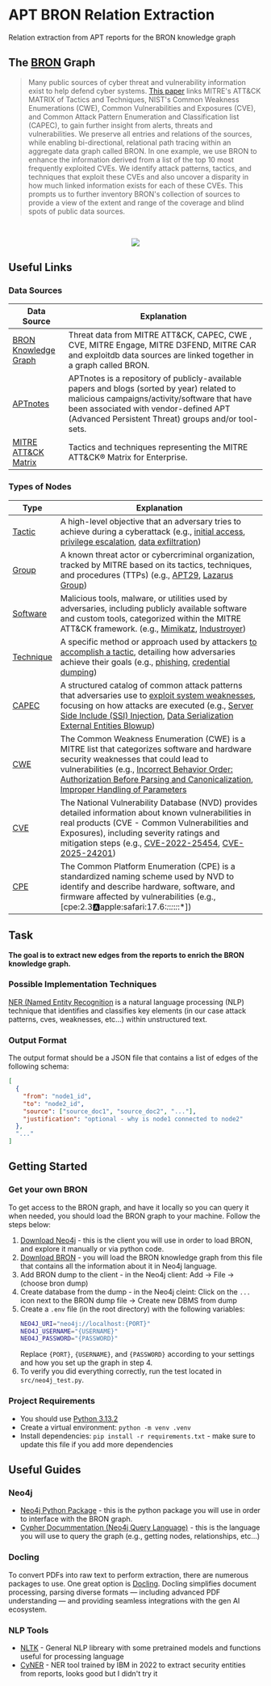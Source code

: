 # APT BRON Relation Extraction
Relation extraction from APT reports for the BRON knowledge graph


## The [BRON](https://github.com/ALFA-group/BRON) Graph

> Many public sources of cyber threat and vulnerability information exist to help defend cyber systems. [This paper](https://arxiv.org/pdf/2010.00533) links MITRE's ATT&CK MATRIX of Tactics and Techniques, NIST's Common Weakness Enumerations (CWE), Common Vulnerabilities and Exposures (CVE), and Common Attack Pattern Enumeration and Classification list (CAPEC), to gain further insight from alerts, threats and vulnerabilities. We preserve all entries and relations of the sources, while enabling bi-directional, relational path tracing within an aggregate data graph called BRON. In one example, we use BRON to enhance the information derived from a list of the top 10 most frequently exploited CVEs. We identify attack patterns, tactics, and techniques that exploit these CVEs and also uncover a disparity in how much linked information exists for each of these CVEs. This prompts us to further inventory BRON's collection of sources to provide a view of the extent and range of the coverage and blind spots of public data sources.

<br />
<p align="center">
  <img src="https://github.com/user-attachments/assets/b1d964a8-29d2-410b-9f62-1b761cdf2fc3" />
</p>


## Useful Links

### Data Sources

| Data Source | Explanation |
| ----------- | ----------- |
| [BRON Knowledge Graph](https://github.com/ALFA-group/BRON) | Threat data from MITRE ATT&CK, CAPEC, CWE , CVE, MITRE Engage, MITRE D3FEND, MITRE CAR and exploitdb data sources are linked together in a graph called BRON. |
| [APTnotes](https://github.com/aptnotes/data) | APTnotes is a repository of publicly-available papers and blogs (sorted by year) related to malicious campaigns/activity/software that have been associated with vendor-defined APT (Advanced Persistent Threat) groups and/or tool-sets. |
| [MITRE ATT&CK Matrix](https://attack.mitre.org/) | Tactics and techniques representing the MITRE ATT&CK® Matrix for Enterprise. |

### Types of Nodes

| Type | Explanation |
| ---- | ----------- |
| [Tactic](https://attack.mitre.org/tactics/enterprise/) | A high-level objective that an adversary tries to achieve during a cyberattack (e.g., [initial access](https://attack.mitre.org/tactics/TA0001/), [privilege escalation](https://attack.mitre.org/tactics/TA0004/), [data exfiltration](https://attack.mitre.org/tactics/TA0010/)) |
| [Group](https://attack.mitre.org/groups/) | A known threat actor or cybercriminal organization, tracked by MITRE based on its tactics, techniques, and procedures (TTPs) (e.g., [APT29](https://attack.mitre.org/groups/G0016/), [Lazarus Group](https://attack.mitre.org/groups/G0032/)) |
| [Software](https://attack.mitre.org/software/) | Malicious tools, malware, or utilities used by adversaries, including publicly available software and custom tools, categorized within the MITRE ATT&CK framework. (e.g., [Mimikatz](https://attack.mitre.org/software/S0002/), [Industroyer](https://attack.mitre.org/software/S0604/)) |
| [Technique](https://attack.mitre.org/techniques/enterprise/) | A specific method or approach used by attackers <ins>to accomplish a tactic</ins>, detailing how adversaries achieve their goals (e.g., [phishing](https://attack.mitre.org/techniques/T1566/), [credential dumping](https://attack.mitre.org/techniques/T1003/)) |
| [CAPEC](https://capec.mitre.org/) | A structured catalog of common attack patterns that adversaries use to <ins>exploit system weaknesses</ins>, focusing on how attacks are executed (e.g., [Server Side Include (SSI) Injection](https://capec.mitre.org/data/definitions/101.html), [Data Serialization External Entities Blowup](https://capec.mitre.org/data/definitions/221.html)) |
| [CWE](https://cwe.mitre.org/) | The Common Weakness Enumeration (CWE) is a MITRE list that categorizes software and hardware security weaknesses that could lead to vulnerabilities (e.g., [Incorrect Behavior Order: Authorization Before Parsing and Canonicalization](https://cwe.mitre.org/data/definitions/551.html), [Improper Handling of Parameters](https://cwe.mitre.org/data/definitions/233.html) |
| [CVE](https://nvd.nist.gov/) | The National Vulnerability Database (NVD) provides detailed information about known vulnerabilities in real products (CVE - Common Vulnerabilities and Exposures), including severity ratings and mitigation steps (e.g., [CVE-2022-25454](https://nvd.nist.gov/vuln/detail/cve-2022-25454), [CVE-2025-24201](https://nvd.nist.gov/vuln/detail/CVE-2025-24201)) |
| [CPE](https://nvd.nist.gov/) | The Common Platform Enumeration (CPE) is a standardized naming scheme used by NVD to identify and describe hardware, software, and firmware affected by vulnerabilities (e.g., [cpe:2.3:a:apple:safari:17.6:*:*:*:*:*:*:*]) |


## Task

**The goal is to extract new edges from the reports to enrich the BRON knowledge graph.**

### Possible Implementation Techniques
[NER (Named Entity Recognition](https://www.ibm.com/think/topics/named-entity-recognition) is a natural language processing (NLP) technique that identifies and classifies key elements (in our case attack patterns, cves, weaknesses, etc...) within unstructured text.

### Output Format
The output format should be a JSON file that contains a list of edges of the following schema:
```json
[
  {
    "from": "node1_id",
    "to": "node2_id",
    "source": ["source_doc1", "source_doc2", "..."],
    "justification": "optional - why is node1 connected to node2"
  },
  "..."
]
```

## Getting Started

### Get your own BRON
To get access to the BRON graph, and have it locally so you can query it when needed, you should load the BRON graph to your machine. Follow the steps below:
1. [Download Neo4j](https://neo4j.com/download/) - this is the client you will use in order to load BRON, and explore it manually or via python code.
2. [Download BRON](https://drive.google.com/file/d/13xvxN8OXtJAOY9BRpJ48KkOs-v0RUab5/view?usp=drive_link) - you will load the BRON knowledge graph from this file that contains all the information about it in Neo4j language.
3. Add BRON dump to the client - in the Neo4j client: Add -> File -> (choose bron dump)
4. Create database from the dump - in the Neo4j cleint: Click on the `...` icon next to the BRON dump file -> Create new DBMS from dump
5. Create a `.env` file (in the root directory) with the following variables:
    ```bash
    NEO4J_URI="neo4j://localhost:{PORT}"
    NEO4J_USERNAME="{USERNAME}"
    NEO4J_PASSWORD="{PASSWORD}"
    ```
    Replace `{PORT}`, `{USERNAME}`, and `{PASSWORD}` according to your settings and how you set up the graph in step 4.
6. To verify you did everything correctly, run the test located in `src/neo4j_test.py`.

### Project Requirements
* You should use [Python 3.13.2](https://www.python.org/downloads/release/python-3132/)
* Create a virtual environment: `python -m venv .venv`
* Install dependencies: `pip install -r requirements.txt` - make sure to update this file if you add more dependencies


## Useful Guides

### Neo4j
* [Neo4j Python Package](https://neo4j.com/docs/python-manual/current/) - this is the python package you will use in order to interface with the BRON graph.
* [Cypher Docummentation (Neo4j Query Language)](https://neo4j.com/docs/cypher-manual/current/introduction/) - this is the language you will use to query the graph (e.g., getting nodes, relationships, etc...)

### Docling
To convert PDFs into raw text to perform extraction, there are numerous packages to use. One great option is [Docling](https://github.com/docling-project/docling). Docling simplifies document processing, parsing diverse formats — including advanced PDF understanding — and providing seamless integrations with the gen AI ecosystem.

### NLP Tools
* [NLTK](https://github.com/nltk/nltk) - General NLP libreary with some pretrained models and functions useful for processing language
* [CyNER](https://github.com/aiforsec/CyNER) - NER tool trained by IBM in 2022 to extract security entities from reports, looks good but I didn't try it
